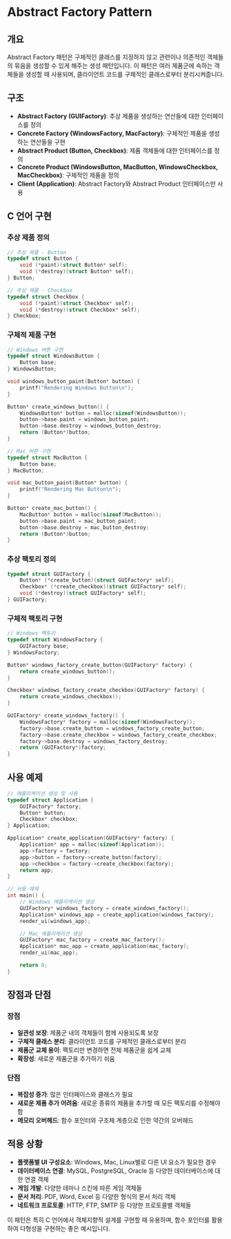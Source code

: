 # Abstract Factory Pattern

## 개요
Abstract Factory 패턴은 구체적인 클래스를 지정하지 않고 관련이나 의존적인 객체들의 묶음을 생성할 수 있게 해주는 생성 패턴입니다. 이 패턴은 여러 제품군에 속하는 객체들을 생성할 때 사용되며, 클라이언트 코드를 구체적인 클래스로부터 분리시켜줍니다.

## 구조
- **Abstract Factory (GUIFactory)**: 추상 제품을 생성하는 연산들에 대한 인터페이스를 정의
- **Concrete Factory (WindowsFactory, MacFactory)**: 구체적인 제품을 생성하는 연산들을 구현
- **Abstract Product (Button, Checkbox)**: 제품 객체들에 대한 인터페이스를 정의
- **Concrete Product (WindowsButton, MacButton, WindowsCheckbox, MacCheckbox)**: 구체적인 제품을 정의
- **Client (Application)**: Abstract Factory와 Abstract Product 인터페이스만 사용

## C 언어 구현

### 추상 제품 정의
```c
// 추상 제품 - Button
typedef struct Button {
    void (*paint)(struct Button* self);
    void (*destroy)(struct Button* self);
} Button;

// 추상 제품 - Checkbox
typedef struct Checkbox {
    void (*paint)(struct Checkbox* self);
    void (*destroy)(struct Checkbox* self);
} Checkbox;
```

### 구체적 제품 구현
```c
// Windows 버튼 구현
typedef struct WindowsButton {
    Button base;
} WindowsButton;

void windows_button_paint(Button* button) {
    printf("Rendering Windows Button\n");
}

Button* create_windows_button() {
    WindowsButton* button = malloc(sizeof(WindowsButton));
    button->base.paint = windows_button_paint;
    button->base.destroy = windows_button_destroy;
    return (Button*)button;
}

// Mac 버튼 구현
typedef struct MacButton {
    Button base;
} MacButton;

void mac_button_paint(Button* button) {
    printf("Rendering Mac Button\n");
}

Button* create_mac_button() {
    MacButton* button = malloc(sizeof(MacButton));
    button->base.paint = mac_button_paint;
    button->base.destroy = mac_button_destroy;
    return (Button*)button;
}
```

### 추상 팩토리 정의
```c
typedef struct GUIFactory {
    Button* (*create_button)(struct GUIFactory* self);
    Checkbox* (*create_checkbox)(struct GUIFactory* self);
    void (*destroy)(struct GUIFactory* self);
} GUIFactory;
```

### 구체적 팩토리 구현
```c
// Windows 팩토리
typedef struct WindowsFactory {
    GUIFactory base;
} WindowsFactory;

Button* windows_factory_create_button(GUIFactory* factory) {
    return create_windows_button();
}

Checkbox* windows_factory_create_checkbox(GUIFactory* factory) {
    return create_windows_checkbox();
}

GUIFactory* create_windows_factory() {
    WindowsFactory* factory = malloc(sizeof(WindowsFactory));
    factory->base.create_button = windows_factory_create_button;
    factory->base.create_checkbox = windows_factory_create_checkbox;
    factory->base.destroy = windows_factory_destroy;
    return (GUIFactory*)factory;
}
```

## 사용 예제
```c
// 애플리케이션 생성 및 사용
typedef struct Application {
    GUIFactory* factory;
    Button* button;
    Checkbox* checkbox;
} Application;

Application* create_application(GUIFactory* factory) {
    Application* app = malloc(sizeof(Application));
    app->factory = factory;
    app->button = factory->create_button(factory);
    app->checkbox = factory->create_checkbox(factory);
    return app;
}

// 사용 예제
int main() {
    // Windows 애플리케이션 생성
    GUIFactory* windows_factory = create_windows_factory();
    Application* windows_app = create_application(windows_factory);
    render_ui(windows_app);

    // Mac 애플리케이션 생성
    GUIFactory* mac_factory = create_mac_factory();
    Application* mac_app = create_application(mac_factory);
    render_ui(mac_app);

    return 0;
}
```

## 장점과 단점

### 장점
- **일관성 보장**: 제품군 내의 객체들이 함께 사용되도록 보장
- **구체적 클래스 분리**: 클라이언트 코드를 구체적인 클래스로부터 분리
- **제품군 교체 용이**: 팩토리만 변경하면 전체 제품군을 쉽게 교체
- **확장성**: 새로운 제품군을 추가하기 쉬움

### 단점
- **복잡성 증가**: 많은 인터페이스와 클래스가 필요
- **새로운 제품 추가 어려움**: 새로운 종류의 제품을 추가할 때 모든 팩토리를 수정해야 함
- **메모리 오버헤드**: 함수 포인터와 구조체 계층으로 인한 약간의 오버헤드

## 적용 상황
- **플랫폼별 UI 구성요소**: Windows, Mac, Linux별로 다른 UI 요소가 필요한 경우
- **데이터베이스 연결**: MySQL, PostgreSQL, Oracle 등 다양한 데이터베이스에 대한 연결 객체
- **게임 개발**: 다양한 테마나 스킨에 따른 게임 객체들
- **문서 처리**: PDF, Word, Excel 등 다양한 형식의 문서 처리 객체
- **네트워크 프로토콜**: HTTP, FTP, SMTP 등 다양한 프로토콜별 객체들

이 패턴은 특히 C 언어에서 객체지향적 설계를 구현할 때 유용하며, 함수 포인터를 활용하여 다형성을 구현하는 좋은 예시입니다.